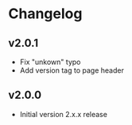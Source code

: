 # Changelog

## v2.0.1

- Fix "unkown" typo
- Add version tag to page header

## v2.0.0

- Initial version 2.x.x release
